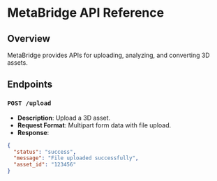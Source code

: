 # MetaBridge API Reference  

## Overview  
MetaBridge provides APIs for uploading, analyzing, and converting 3D assets.

## Endpoints  

### `POST /upload`
- **Description**: Upload a 3D asset.
- **Request Format**: Multipart form data with file upload.
- **Response**:  
```json
{
  "status": "success",
  "message": "File uploaded successfully",
  "asset_id": "123456"
}

